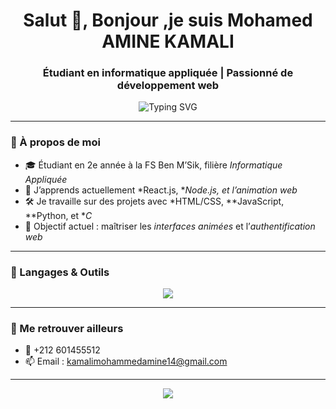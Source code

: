 <h1 align="center">Salut 👋, Bonjour ,je suis  Mohamed AMINE KAMALI</h1>
<h3 align="center">Étudiant en informatique appliquée | Passionné de développement web</h3>

<p align="center">
  <img src="https://readme-typing-svg.herokuapp.com?font=Fira+Code&size=22&pause=1000&color=36BCF7&center=true&vCenter=true&width=435&lines=Bienvenue+sur+mon+profil+GitHub!;Développeur+Web+en+devenir;Toujours+curieux+et+créatif" alt="Typing SVG" />
</p>

---

### 🚀 À propos de moi
- 🎓 Étudiant en 2e année à la FS Ben M’Sik, filière *Informatique Appliquée*
- 🧠 J’apprends actuellement *React.js, **Node.js, et l’animation web*
- 🛠️ Je travaille sur des projets avec *HTML/CSS, **JavaScript, **Python, et **C*
- 🌱 Objectif actuel : maîtriser les *interfaces animées* et l’*authentification web*

---

### 🧰 Langages & Outils

<p align="center">
  <img src="https://skillicons.dev/icons?i=html,css,js,react,nodejs,python,c,figma,vscode,github" />
</p>

---


### 🔗 Me retrouver ailleurs
- 📱 +212 601455512
- 📫 Email : kamalimohammedamine14@gmail.com

---

<p align="center">
  <img src="https://github-profile-trophy.vercel.app/?username=TonNomUtilisateur&theme=onedark" />
</p>
